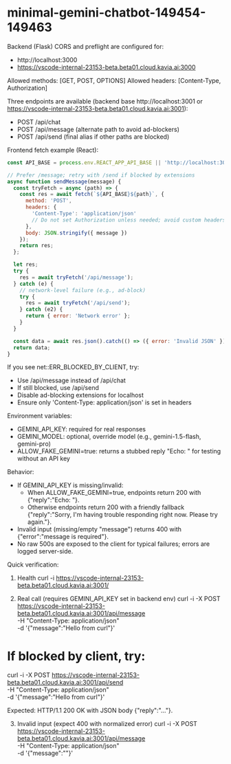 # minimal-gemini-chatbot-149454-149463

Backend (Flask) CORS and preflight are configured for:
- http://localhost:3000
- https://vscode-internal-23153-beta.beta01.cloud.kavia.ai:3000

Allowed methods: [GET, POST, OPTIONS]
Allowed headers: [Content-Type, Authorization]

Three endpoints are available (backend base http://localhost:3001 or https://vscode-internal-23153-beta.beta01.cloud.kavia.ai:3001):
- POST /api/chat
- POST /api/message (alternate path to avoid ad-blockers)
- POST /api/send (final alias if other paths are blocked)

Frontend fetch example (React):
```js
const API_BASE = process.env.REACT_APP_API_BASE || 'http://localhost:3001';

// Prefer /message; retry with /send if blocked by extensions
async function sendMessage(message) {
  const tryFetch = async (path) => {
    const res = await fetch(`${API_BASE}${path}`, {
      method: 'POST',
      headers: {
        'Content-Type': 'application/json'
        // Do not set Authorization unless needed; avoid custom headers that trigger preflight failures.
      },
      body: JSON.stringify({ message })
    });
    return res;
  };

  let res;
  try {
    res = await tryFetch('/api/message');
  } catch (e) {
    // network-level failure (e.g., ad-block)
    try {
      res = await tryFetch('/api/send');
    } catch (e2) {
      return { error: 'Network error' };
    }
  }

  const data = await res.json().catch(() => ({ error: 'Invalid JSON' }));
  return data;
}
```

If you see net::ERR_BLOCKED_BY_CLIENT, try:
- Use /api/message instead of /api/chat
- If still blocked, use /api/send
- Disable ad-blocking extensions for localhost
- Ensure only 'Content-Type: application/json' is set in headers

Environment variables:
- GEMINI_API_KEY: required for real responses
- GEMINI_MODEL: optional, override model (e.g., gemini-1.5-flash, gemini-pro)
- ALLOW_FAKE_GEMINI=true: returns a stubbed reply "Echo: <message>" for testing without an API key

Behavior:
- If GEMINI_API_KEY is missing/invalid:
  - When ALLOW_FAKE_GEMINI=true, endpoints return 200 with {"reply":"Echo: <message>"}.
  - Otherwise endpoints return 200 with a friendly fallback {"reply":"Sorry, I'm having trouble responding right now. Please try again."}.
- Invalid input (missing/empty "message") returns 400 with {"error":"message is required"}.
- No raw 500s are exposed to the client for typical failures; errors are logged server-side.

Quick verification:

1) Health
curl -i https://vscode-internal-23153-beta.beta01.cloud.kavia.ai:3001/

2) Real call (requires GEMINI_API_KEY set in backend env)
curl -i -X POST https://vscode-internal-23153-beta.beta01.cloud.kavia.ai:3001/api/message \
  -H "Content-Type: application/json" \
  -d '{"message":"Hello from curl"}'
# If blocked by client, try:
curl -i -X POST https://vscode-internal-23153-beta.beta01.cloud.kavia.ai:3001/api/send \
  -H "Content-Type: application/json" \
  -d '{"message":"Hello from curl"}'

Expected: HTTP/1.1 200 OK with JSON body {"reply":"..."}.

3) Invalid input (expect 400 with normalized error)
curl -i -X POST https://vscode-internal-23153-beta.beta01.cloud.kavia.ai:3001/api/message \
  -H "Content-Type: application/json" \
  -d '{"message":""}'
